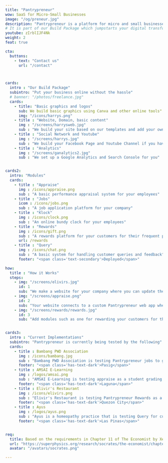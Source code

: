 ```yaml
---
title: "Pantrypreneur"
wow: SaaS for Micro-Small Businesses
image: "/og/preneur.jpg"
description: "Pantrypreneur is a platform for micro and small businesses for digitalizing common business tasks."
# It is part of our Build Package which jumpstarts your digital transformation
youtube: zIrblIJF4Nk
weight: 2
feat: true

cta:
  buttons:
    - text: "Contact us"
      url: "/contact"



cards:
  intro : "Our Build Package"
  subintro: "Put your business online without the hassle"
  # banner: "/photos/freelance.jpg"
  cards:
    - title: "Basic graphics and logos"
      sub: We build basic graphics using Canva and other online tools"
      img: "/icons/harrys.png"
    - title : "Website, Domain, basic content"
      img : "/screens/harrysweb.jpg"
      sub : "We build your site based on our templates and add your own original content, optimized for search engines"
    - title : "Social Network and Youtube"
      img : "/screens/harrys.jpg"
      sub : "We build your Facebook Page and Youtube Channel if you haven't done them yet"
    - title : "Analytics"
      img : "/screens/ganalytics2.jpg"
      sub : "We set up a Google Analytics and Search Console for you"


cards2:
  intro: "Modules"
  cards:
    - title : "Appraise"
      img : /icons/appraise.png
      sub : "A basic performance appraisal system for your employees"
    - title : "Jobs"
      icom : /icons/jobs.png
      sub : "A job application platform for your company"
    - title : "Klock"
      img : /icons/clock.png
      sub : "An online bundy clock for your employees"
    - title : "Rewards"
      img : /icons/gift.png
      sub : "A rewards platform for your customers for their frequent purchases"
      url: /rewards
    - title : "Query"
      img : /icons/chat.png
      sub : "A basic system for handling customer queries and feedback"
      footer: "<span class='text-secondary'>Deployed</span>"

how:
  title : "How it Works"
  steps:
    - img: "/screens/elivirs.jpg"
      id: 1
      sub: "We make a website for your company where you can update the details by yourself via Github. The website allows customers to enter their queries"  
    - img: "/screens/appraise.png"
      id: 2
      sub: "Your website connects to a custom Pantrypreneur web app where you can view the customer queries or orders. It will allow you to record staff attendance using a Klock Module, as well as to appraise them through an Appraise Module"
    - img: "/screens/rewards/rewards.jpg"
      id: 3
      sub: "Add modules such as one for rewarding your customers for their repeat purchases"


cards3:
  intro : "Current Implementations"
  subintro: "Pantrypreneur is currently being tested by the following"
  cards:
    - title : Bambang PWD Association
      img : /icons/bambang.jpg
      sub : "Bambang PWD Association is testing Pantrypreneur jobs to get jobs for disabled people"
      footer: "<span class='has-text-dark'>Pasig</span>"
    - title : AMSAI E-Learning
      img : /logos/amsai.png
      sub : "AMSAI E-Learning is testing appraise as a student grading system"
      footer: "<span class='has-text-dark'>Laguna</span>"
    - title : Elivir's Restaurant
      img : /icons/elivirs.png
      sub : "Elivir's Restaurant is testing Pantrypreneur Rewards as a Loyalty system"
      footer: "<span class='has-text-dark'>Quezon City</span>"      
    - title : Ayus
      img : /logos/ayus.png
      sub : "Ayus is a homeopathy practice that is testing Query for customer queries"
      footer: "<span class='has-text-dark'>Las Pinas</span>"


req:
  title: Based on the requirements in Chapter 11 of The Economist by Xenophon
  url: "https://superphysics.org/research/socrates/the-economist/chapter-11"
  avatar: "/avatars/socrates.png"

---
```


